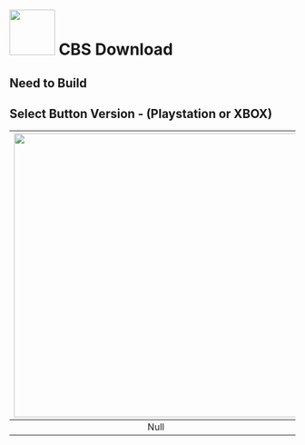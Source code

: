 # <img width="80" src="https://github.com/dylanhale/ScorebugMods/blob/main/assets/images/CBS.png"> CBS Download

## Need to Build

## Select Button Version - (Playstation or XBOX)

| <img width="500" src="https://github.com/dylanhale/ScorebugMods/blob/main/assets/images/PlaystationC.png"> | <img width="500" src="https://github.com/dylanhale/ScorebugMods/blob/main/assets/images/XboxC.png"> |
| :---: | :---: |
| Null | Null |
